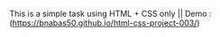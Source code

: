 This is a simple task using HTML + CSS only || Demo : (https://bnabas50.github.io/html-css-project-003/)
